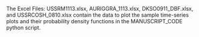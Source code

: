 The Excel Files: USSRM1113.xlsx, AURIGGRA_1113.xlsx, DKSO0911_DBF.xlsx, and USSRCOSH_0810.xlsx contain the data to plot the sample time-series plots and their probability density functions in the MANUSCRIPT_CODE python script.
